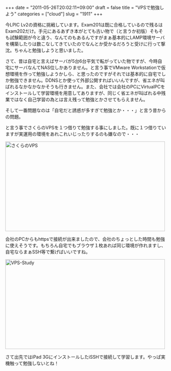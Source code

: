 +++
date = "2011-05-26T20:02:11+09:00"
draft = false
title = "VPSで勉強しよう"
categories = ["cloud"]
slug = "1911"
+++

今LPIC Lv2の資格に挑戦しています。Exam201は既に合格しているので残るはExam202だけ。手元にあるあずき本がとても古い物で（と言うか初版）そもそも試験範囲が今と違う、なんてのもあるんですがまぁ基本的にLAMP環境サーバを構築したりは数こなしてきていたのでなんとか受かるだろうと受けに行って撃沈。ちゃんと勉強しようと思いました。

さて、昔は自宅と言えばサーバが5台6台平気で転がっていた物ですが、今時自宅にサーバなんてNAS位しかありません。と言う事でVMware Workstationで仮想環境を作って勉強しようかしら、と思ったのですがそれでは基本的に自宅でしか勉強できません。DDNSとか使って外部公開すればいいんですが、省エネが叫ばれるなかなかなかそうも行きません。また、会社では会社のPCにVirtualPCをインストールして学習環境を用意してありますが、同じく省エネが叫ばれる中残業ではなく自己学習の為とは言え残って勉強とかさせてもらえません。

そして一番問題なのは「自宅だと誘惑が多すぎて勉強とか・・・」と言う昔からの問題。

と言う事でさくらのVPSを１つ借りて勉強する事にしました。既に１つ借りていますが実運用の環境をあれこれいじったりするのも嫌なので・・・

<a href="http://www.flickr.com/photos/keruru/5760643509/" title="さくらのVPS by けるる, on Flickr"><img src="http://farm3.static.flickr.com/2561/5760643509_fa1952610e.jpg" width="500" height="281" alt="さくらのVPS"/></a>

会社のPCからもhttpsで接続が出来ましたので、会社のちょっとした時間も勉強に使えそうです。もちろん自宅でもブラウザ１枚あれば同じ環境が作れますし、自宅ならまぁSSH等で繋げばいいですね。

<a href="http://www.flickr.com/photos/keruru/5761187944/" title="VPS-Study by けるる, on Flickr"><img src="http://farm3.static.flickr.com/2585/5761187944_3172c52dd2.jpg" width="500" height="281" alt="VPS-Study"/></a>

さて出先ではiPad 3GにインストールしたiSSHで接続して学習します。やっぱ実機触って勉強しないとね！
